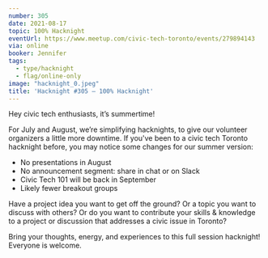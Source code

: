 ```yaml
---
number: 305
date: 2021-08-17
topic: 100% Hacknight
eventUrl: https://www.meetup.com/civic-tech-toronto/events/279894143
via: online
booker: Jennifer
tags:
  - type/hacknight
  - flag/online-only
image: "hacknight_0.jpeg"
title: 'Hacknight #305 – 100% Hacknight'
---
```


Hey civic tech enthusiasts, it’s summertime!

For July and August, we’re simplifying hacknights, to give our volunteer organizers a little more downtime. If you've been to a civic tech Toronto hacknight before, you may notice some changes for our summer version:

- No presentations in August
- No announcement segment: share in chat or on Slack
- Civic Tech 101 will be back in September
- Likely fewer breakout groups

Have a project idea you want to get off the ground? Or a topic you want to discuss with others? Or do you want to contribute your skills & knowledge to a project or discussion that addresses a civic issue in Toronto?

Bring your thoughts, energy, and experiences to this full session hacknight! Everyone is welcome.
